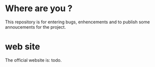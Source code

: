 # Where are you ?

This repository is for entering bugs, enhencements and to publish some annoucements for the project.

# web site
The official website is: todo.
